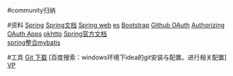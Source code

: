 #community归纳

#资料
[Spring](https://spring.io/)
[Spring文档](https://spring.io/guides)
[Spring web](https://spring.io/guides/gs/serving-web-content/)
[es](https://elasticsearch.cn/explore)
[Bootstrap](https://v3.bootcss.com/components/)
[Github OAuth](https://developer.github.com/apps/building-oauth-apps/creating-an-oauth-app/)
[Authorizing OAuth Apps](https://developer.github.com/apps/building-oauth-apps/authorizing-oauth-apps/)
[okhttp](https://square.github.io/okhttp/)
[Spring官方文档](https://docs.spring.io/spring-boot/docs/2.0.0.RC1/reference/htmlsingle/#boot-features-embedded-database-support)    
[spring整合mybatis](http://mybatis.org/spring-boot-starter/mybatis-spring-boot-autoconfigure/)

#工具
[Git 下载](https://git-scm.com/download)
[百度搜索：windows环境下idea的git安装与配置。进行相关配置]
[VP](https://www.visual-paradigm.com/cn/)